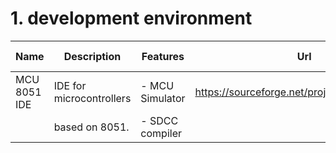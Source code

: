 # 1. development environment
| Name         | Description              | Features         | Url                                             | Last update |
| ------------ | ------------------------ | ---------------- | ----------------------------------------------- | ----------- |
| MCU 8051 IDE | IDE for microcontrollers | - MCU Simulator  | https://sourceforge.net/projects/mcu8051ide/    | 2014-10-12  |
|              | based on 8051.           | - SDCC compiler  |                                                 |             |
